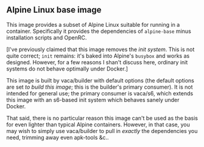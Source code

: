 ## Alpine Linux base image

This image provides a subset of Alpine Linux suitable for running in a container. Specifically it provides the dependencies of `alpine-base` minus installation scripts and OpenRC.

[I've previously claimed that this image removes the *init system*. This is not quite correct; `init` remains: it's baked into Alpine's `busybox` and works as designed. However, for a few reasons I shan't discuss here, ordinary init systems do not behave optimally under Docker.]

This image is built by vaca/builder with default options (the default options are set *to build this image*; this is the builder's primary consumer). It is not intended for general use; the primary consumer is vaca/s6, which extends this image with an s6-based init system which behaves sanely under Docker.

That said, there is no particular reason this image can't be used as the basis for even lighter than typical Alpine containers. However, in that case, you may wish to simply use vaca/builder to pull in *exactly* the dependencies you need, trimming away even apk-tools &c..
